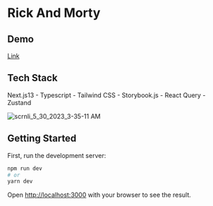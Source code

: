 # Rick And Morty 

## Demo

[Link](https://rick-and-morty-nine-mu.vercel.app/)

## Tech Stack

Next.js13 - Typescript - Tailwind CSS - Storybook.js - React Query - Zustand

![scrnli_5_30_2023_3-35-11 AM](https://github.com/bn-2002/Rick-and-Morty/assets/71316063/91b511c1-8914-4f1e-a6dd-7ffc1ba5db16)

## Getting Started

First, run the development server:

```bash
npm run dev
# or
yarn dev
```

Open [http://localhost:3000](http://localhost:3000) with your browser to see the result.

